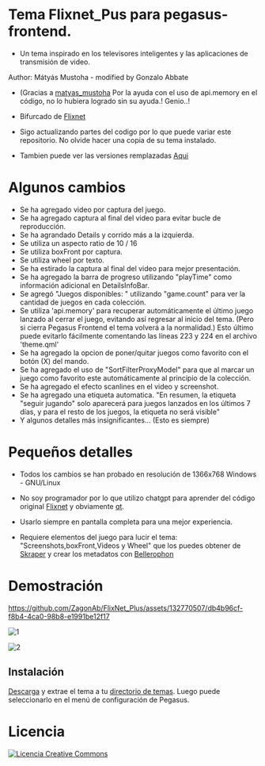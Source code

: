 # Tema Flixnet_Pus para pegasus-frontend.
 - Un tema inspirado en los televisores inteligentes y las aplicaciones de transmisión de video.

Author: Mátyás Mustoha - modified by Gonzalo Abbate
- (Gracias a [matyas_mustoha](https://github.com/mmatyas) Por la ayuda con el uso de api.memory en el código, no lo hubiera logrado sin su ayuda.! Genio..!

- Bifurcado de [Flixnet](https://github.com/mmatyas/pegasus-theme-flixnet)



- Sigo actualizando partes del codigo por lo que puede variar este repositorio. No olvide hacer una copia de su tema instalado.
- Tambien puede ver las versiones remplazadas [Aqui](https://www.mediafire.com/folder/wycdtzwa6hdoh/FlixNet_Plus_Versiones)

# Algunos cambios
- Se ha agregado video por captura del juego.
- Se ha agregado captura al final del video para evitar bucle de reproducción.
- Se ha agrandado Details y corrido más a la izquierda.
- Se utiliza un aspecto ratio de 10 / 16
- Se utiliza boxFront por captura.
- Se utiliza wheel por texto.
- Se ha estirado la captura al final del video para mejor presentación.
- Se ha agregado la barra de progreso utilizando "playTime" como información adicional en DetailsInfoBar.
- Se agregó "Juegos disponibles: " utilizando "game.count" para ver la cantidad de juegos en cada colección.
- Se utiliza 'api.memory' para recuperar automáticamente el último juego lanzado al cerrar el juego, evitando así regresar al inicio del tema. (Pero si cierra Pegasus Frontend el tema volverá a la normalidad.) Esto último puede evitarlo fácilmente comentando las líneas 223 y 224 en el archivo 'theme.qml'
- Se ha agregado la opcion de poner/quitar juegos como favorito con el botón (X) del mando.
- Se ha agregado el uso de "SortFilterProxyModel" para que al marcar un juego como favorito este automáticamente al principio de la colección.
- Se ha agregado el efecto scanlines en el video y screenshot.
- Se ha agregado una etiqueta automatica. "En resumen, la etiqueta "seguir jugando" solo aparecerá para juegos lanzados en los últimos 7 días, y para el resto de los juegos, la etiqueta no será visible"
- Y algunos detalles más insignificantes... (Esto es siempre)
# Pequeños detalles

- Todos los cambios se han probado en resolución de 1366x768 Windows - GNU/Linux
- No soy programador por lo que utilizo chatgpt para aprender del código original [Flixnet](https://github.com/mmatyas/pegasus-theme-flixnet) y obviamente [qt](https://doc.qt.io/qt-6/gettingstarted.html).

- Usarlo siempre en pantalla completa para una mejor experiencia.
- Requiere elementos del juego para lucir el tema:  "Screenshots,boxFront,Videos y Wheel"  que los puedes obtener de 
[Skraper](https://www.skraper.net/) y crear los metadatos con [Bellerophon](https://github.com/valsou/bellerophon)


# Demostración


https://github.com/ZagonAb/FlixNet_Plus/assets/132770507/db4b96cf-f8b4-4ca0-98b8-e1991be12f17



![1](https://github.com/ZagonAb/FlixNet_Plus/assets/132770507/7d9d5155-41b6-463a-a56d-b403e8bc6240)




![2](https://github.com/ZagonAb/FlixNet_Plus/assets/132770507/ecfe2836-3f07-4568-9d86-d82523d6791b)



## Instalación

[Descarga](https://github.com/ZagonAb/FlixNet_Plus/archive/refs/heads/main.zip) y extrae el tema a tu [directorio de temas](http://pegasus-frontend.org/docs/user-guide/installing-themes). Luego puede seleccionarlo en el menú de configuración de Pegasus.


# Licencia
<a rel="license" href="http://creativecommons.org/licenses/by-nc-sa/4.0/"><img alt="Licencia Creative Commons" style="border-width:0" src="https://i.creativecommons.org/l/by-nc-sa/4.0/88x31.png" /></a><br /><a rel="license" href="http://creativecommons.org/licenses/by-nc-sa/4.0/"></a>
